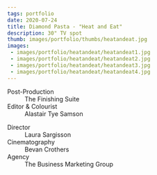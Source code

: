 ```yaml
---
tags: portfolio
date: 2020-07-24
title: Diamond Pasta - "Heat and Eat"
description: 30" TV spot
thumb: images/portfolio/thumbs/heatandeat.jpg
images:
 - images/portfolio/heatandeat/heatandeat1.jpg
 - images/portfolio/heatandeat/heatandeat2.jpg
 - images/portfolio/heatandeat/heatandeat3.jpg
 - images/portfolio/heatandeat/heatandeat4.jpg
---
```


<dl>
  <dt>Post-Production</dt>
  <dd>The Finishing Suite</dd>

  <dt>Editor & Colourist</dt>
  <dd>Alastair Tye Samson</dd>
</dl>

<dl>
  <dt>Director</dt>
  <dd>Laura Sargisson</dd>

  <dt>Cinematography</dt>
  <dd>Bevan Crothers</dd>

  <dt>Agency</dt>
  <dd>The Business Marketing Group</dd>
</dl>
